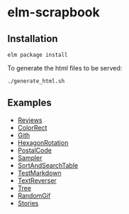 # elm-scrapbook

## Installation

    elm package install

To generate the html files to be served:

    ./generate_html.sh


## Examples

- [Reviews](http://rawgit.com/martinos/elm-scrapbook/master/site/Reviews.html)
- [ColorRect](http://rawgit.com/martinos/elm-scrapbook/master/site/ColorRect.html)
- [Gith](http://rawgit.com/martinos/elm-scrapbook/master/site/gith.html)
- [HexagonRotation](http://rawgit.com/martinos/elm-scrapbook/master/site/HexagonRotation.html)
- [PostalCode](http://rawgit.com/martinos/elm-scrapbook/master/site/PostalCode.html)
- [Sampler](http://rawgit.com/martinos/elm-scrapbook/master/site/Sampler.html)
- [SortAndSearchTable](http://rawgit.com/martinos/elm-scrapbook/master/site/SortAndSearchTable.html)
- [TestMarkdown](http://rawgit.com/martinos/elm-scrapbook/master/site/TestMarkdown.html)
- [TextReverser](http://rawgit.com/martinos/elm-scrapbook/master/site/TextReverser.html)
- [Tree](http://rawgit.com/martinos/elm-scrapbook/master/site/Tree.html)
- [RandomGif](http://rawgit.com/martinos/elm-scrapbook/master/site/randomGif.html)
- [Stories](http://rawgit.com/martinos/elm-scrapbook/master/site/stories.html)
